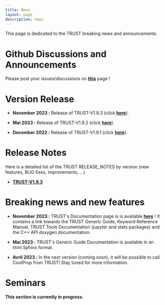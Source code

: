 ```yaml
---
title: News
layout: page
description: news
---
```


This page is dedicated to the TRUST breaking news and announcements. 

# Github Discussions and Announcements

Please post your issues/discussions on **[this](https://github.com/cea-trust-platform/trust-code/discussions)** page !

# Version Release

- **November 2023 :** Release of TRUST-V1.9.3 (click **[here](https://github.com/cea-trust-platform/trust-code/releases/tag/v1.9.3)**).

- **Mai 2023 :** Release of TRUST-V1.9.2 (click **[here](https://github.com/cea-trust-platform/trust-code/releases/tag/v1.9.2)**).

- **December 2022 :** Release of TRUST-V1.9.1 (click **[here](https://github.com/cea-trust-platform/trust-code/releases/tag/v1.9.1)**).

# Release Notes

Here is a detailed list of the TRUST RELEASE\_NOTES by version (new features, BUG fixes, improvements, ...)

- **[TRUST-V1.9.3](_releaseNotes/RN_v1_9_3.md)**

# Breaking news and new features 

- **November 2023 :** TRUST's Documentation page is is available **[here](https://cea-trust-platform.readthedocs.io/en/latest/)** ! It contains a link towards the TRUST Generic Guide, Keyword Reference Manual, TRUST Tools Documentation (jupyter and stats packages) and the C++ API doxygen documentation.

- **Mai 2023 :** TRUST's Generic Guide Documentation is available in an html Sphinx format.

- **Avril 2023 :** In the next version (coming soon), it will be possible to call CoolProp from TRUST! Stay tuned for more information.

# Seminars

**This section is currently in progress.**
